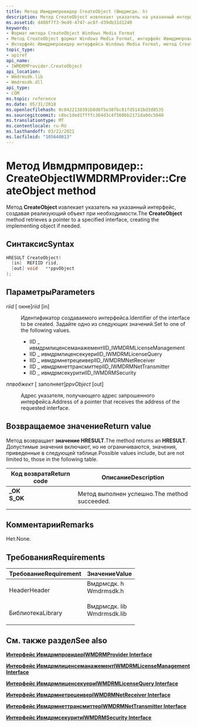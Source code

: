 ```yaml
---
title: Метод Ивмдрмпровидер CreateObject (Вмдрмсдк. h)
description: Метод CreateObject извлекает указатель на указанный интерфейс, создавая реализующий объект при необходимости.
ms.assetid: d408f7f3-9e49-4747-ac8f-d39db31d1240
keywords:
- Формат метода CreateObject Windows Media Format
- Метод CreateObject формат Windows Media Format, интерфейс Ивмдрмпровидер
- Интерфейс Ивмдрмпровидер интерфейса Windows Media Format, метод CreateObject
topic_type:
- apiref
api_name:
- IWMDRMProvider.CreateObject
api_location:
- Wmdrmsdk.lib
- Wmdrmsdk.dll
api_type:
- COM
ms.topic: reference
ms.date: 05/31/2018
ms.openlocfilehash: 0c0422138391b0d6f5e38fbc81fd5141bd3d8535
ms.sourcegitcommit: c8ec1ded1ffffc364d3c4f560bb2171da0dc5040
ms.translationtype: MT
ms.contentlocale: ru-RU
ms.lasthandoff: 03/22/2021
ms.locfileid: "105648013"
---
```

# <a name="iwmdrmprovidercreateobject-method"></a><span data-ttu-id="cd906-106">Метод Ивмдрмпровидер:: CreateObject</span><span class="sxs-lookup"><span data-stu-id="cd906-106">IWMDRMProvider::CreateObject method</span></span>

<span data-ttu-id="cd906-107">Метод **CreateObject** извлекает указатель на указанный интерфейс, создавая реализующий объект при необходимости.</span><span class="sxs-lookup"><span data-stu-id="cd906-107">The **CreateObject** method retrieves a pointer to a specified interface, creating the implementing object if needed.</span></span>

## <a name="syntax"></a><span data-ttu-id="cd906-108">Синтаксис</span><span class="sxs-lookup"><span data-stu-id="cd906-108">Syntax</span></span>


```C++
HRESULT CreateObject(
  [in]  REFIID riid,
  [out] void   **ppvObject
);
```



## <a name="parameters"></a><span data-ttu-id="cd906-109">Параметры</span><span class="sxs-lookup"><span data-stu-id="cd906-109">Parameters</span></span>

<dl> <dt>

<span data-ttu-id="cd906-110">*riid* \[ окне\]</span><span class="sxs-lookup"><span data-stu-id="cd906-110">*riid* \[in\]</span></span>
</dt> <dd>

<span data-ttu-id="cd906-111">Идентификатор создаваемого интерфейса.</span><span class="sxs-lookup"><span data-stu-id="cd906-111">Identifier of the interface to be created.</span></span> <span data-ttu-id="cd906-112">Задайте одно из следующих значений.</span><span class="sxs-lookup"><span data-stu-id="cd906-112">Set to one of the following values.</span></span>

-   <span data-ttu-id="cd906-113">IID \_ ивмдрмлиценсеманажемент</span><span class="sxs-lookup"><span data-stu-id="cd906-113">IID\_IWMDRMLicenseManagement</span></span>
-   <span data-ttu-id="cd906-114">IID \_ ивмдрмлиценсекуери</span><span class="sxs-lookup"><span data-stu-id="cd906-114">IID\_IWMDRMLicenseQuery</span></span>
-   <span data-ttu-id="cd906-115">IID \_ ивмдрмнетрецеивер</span><span class="sxs-lookup"><span data-stu-id="cd906-115">IID\_IWMDRMNetReceiver</span></span>
-   <span data-ttu-id="cd906-116">IID \_ ивмдрмнеттрансмиттер</span><span class="sxs-lookup"><span data-stu-id="cd906-116">IID\_IWMDRMNetTransmitter</span></span>
-   <span data-ttu-id="cd906-117">IID \_ ивмдрмсекурити</span><span class="sxs-lookup"><span data-stu-id="cd906-117">IID\_IWMDRMSecurity</span></span>

</dd> <dt>

<span data-ttu-id="cd906-118">*ппвобжект* \[ заполняет\]</span><span class="sxs-lookup"><span data-stu-id="cd906-118">*ppvObject* \[out\]</span></span>
</dt> <dd>

<span data-ttu-id="cd906-119">Адрес указателя, получающего адрес запрошенного интерфейса.</span><span class="sxs-lookup"><span data-stu-id="cd906-119">Address of a pointer that receives the address of the requested interface.</span></span>

</dd> </dl>

## <a name="return-value"></a><span data-ttu-id="cd906-120">Возвращаемое значение</span><span class="sxs-lookup"><span data-stu-id="cd906-120">Return value</span></span>

<span data-ttu-id="cd906-121">Метод возвращает **значение HRESULT**.</span><span class="sxs-lookup"><span data-stu-id="cd906-121">The method returns an **HRESULT**.</span></span> <span data-ttu-id="cd906-122">Допустимые значения включают, но не ограничиваются, значения, приведенные в следующей таблице.</span><span class="sxs-lookup"><span data-stu-id="cd906-122">Possible values include, but are not limited to, those in the following table.</span></span>



| <span data-ttu-id="cd906-123">Код возврата</span><span class="sxs-lookup"><span data-stu-id="cd906-123">Return code</span></span>                                                                          | <span data-ttu-id="cd906-124">Описание</span><span class="sxs-lookup"><span data-stu-id="cd906-124">Description</span></span>                      |
|--------------------------------------------------------------------------------------|----------------------------------|
| <dl> <span data-ttu-id="cd906-125"><dt>**\_ОК**</dt></span><span class="sxs-lookup"><span data-stu-id="cd906-125"><dt>**S\_OK**</dt></span></span> </dl> | <span data-ttu-id="cd906-126">Метод выполнен успешно.</span><span class="sxs-lookup"><span data-stu-id="cd906-126">The method succeeded.</span></span><br/> |



 

## <a name="remarks"></a><span data-ttu-id="cd906-127">Комментарии</span><span class="sxs-lookup"><span data-stu-id="cd906-127">Remarks</span></span>

<span data-ttu-id="cd906-128">Нет.</span><span class="sxs-lookup"><span data-stu-id="cd906-128">None.</span></span>

## <a name="requirements"></a><span data-ttu-id="cd906-129">Требования</span><span class="sxs-lookup"><span data-stu-id="cd906-129">Requirements</span></span>



| <span data-ttu-id="cd906-130">Требование</span><span class="sxs-lookup"><span data-stu-id="cd906-130">Requirement</span></span> | <span data-ttu-id="cd906-131">Значение</span><span class="sxs-lookup"><span data-stu-id="cd906-131">Value</span></span> |
|--------------------|-----------------------------------------------------------------------------------------|
| <span data-ttu-id="cd906-132">Header</span><span class="sxs-lookup"><span data-stu-id="cd906-132">Header</span></span><br/>  | <dl> <span data-ttu-id="cd906-133"><dt>Вмдрмсдк. h</dt></span><span class="sxs-lookup"><span data-stu-id="cd906-133"><dt>Wmdrmsdk.h</dt></span></span> </dl>   |
| <span data-ttu-id="cd906-134">Библиотека</span><span class="sxs-lookup"><span data-stu-id="cd906-134">Library</span></span><br/> | <dl> <span data-ttu-id="cd906-135"><dt>Вмдрмсдк. lib</dt></span><span class="sxs-lookup"><span data-stu-id="cd906-135"><dt>Wmdrmsdk.lib</dt></span></span> </dl> |



## <a name="see-also"></a><span data-ttu-id="cd906-136">См. также раздел</span><span class="sxs-lookup"><span data-stu-id="cd906-136">See also</span></span>

<dl> <dt>

[<span data-ttu-id="cd906-137">**Интерфейс Ивмдрмпровидер**</span><span class="sxs-lookup"><span data-stu-id="cd906-137">**IWMDRMProvider Interface**</span></span>](iwmdrmprovider.md)
</dt> <dt>

[<span data-ttu-id="cd906-138">**Интерфейс Ивмдрмлиценсеманажемент**</span><span class="sxs-lookup"><span data-stu-id="cd906-138">**IWMDRMLicenseManagement Interface**</span></span>](iwmdrmlicensemanagement.md)
</dt> <dt>

[<span data-ttu-id="cd906-139">**Интерфейс Ивмдрмлиценсекуери**</span><span class="sxs-lookup"><span data-stu-id="cd906-139">**IWMDRMLicenseQuery Interface**</span></span>](iwmdrmlicensequery.md)
</dt> <dt>

[<span data-ttu-id="cd906-140">**Интерфейс Ивмдрмнетрецеивер**</span><span class="sxs-lookup"><span data-stu-id="cd906-140">**IWMDRMNetReceiver Interface**</span></span>](iwmdrmnetreceiver.md)
</dt> <dt>

[<span data-ttu-id="cd906-141">**Интерфейс Ивмдрмнеттрансмиттер**</span><span class="sxs-lookup"><span data-stu-id="cd906-141">**IWMDRMNetTransmitter Interface**</span></span>](iwmdrmnettransmitter.md)
</dt> <dt>

[<span data-ttu-id="cd906-142">**Интерфейс Ивмдрмсекурити**</span><span class="sxs-lookup"><span data-stu-id="cd906-142">**IWMDRMSecurity Interface**</span></span>](iwmdrmsecurity.md)
</dt> </dl>

 

 





